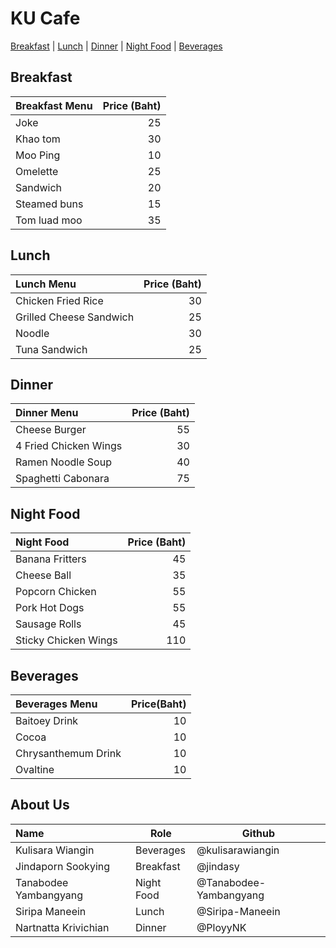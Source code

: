 # KU Cafe
[Breakfast](#breakfast) | [Lunch](#Lunch)  | [Dinner](#Dinner) | [Night Food](#night-food) |  [Beverages](#beverages)

## Breakfast

| Breakfast Menu |  Price (Baht) |
|:---------------|--------------:|
| Joke           |            25 |
| Khao tom       |            30 |
| Moo Ping       |            10 |
| Omelette       |            25 |
| Sandwich       |            20 |
| Steamed buns   |            15 |
| Tom luad moo   |            35 |


## Lunch 
| Lunch Menu           |  Price (Baht) |
|:---------------------|---------------:|
| Chicken Fried Rice      | 30    |
| Grilled Cheese Sandwich | 25    |
| Noodle                  | 30    |
| Tuna Sandwich           | 25    |


## Dinner
| Dinner Menu               | Price (Baht) |
|:-------------------------|----------:|
| Cheese Burger            | 55 |
| 4 Fried Chicken Wings    | 30 |
| Ramen Noodle Soup        | 40 |
| Spaghetti Cabonara       | 75 |

## Night Food

| Night Food               | Price (Baht)  |
|:-------------------------|----------:|
| Banana Fritters          | 45       |
| Cheese Ball              | 35       |
| Popcorn Chicken          | 55       |
| Pork Hot Dogs            | 55       |
| Sausage Rolls            | 45       |
| Sticky Chicken Wings     | 110      |


## Beverages
| Beverages Menu                 | Price(Baht) |
|:-------------------------------|-------------:|
| Baitoey Drink                  | 10          |
| Cocoa                          | 10          |
| Chrysanthemum Drink            | 10          |
| Ovaltine                       | 10          |


## About Us
| Name               | Role      | Github           |
|:-------------------|-----------|------------------|
| Kulisara Wiangin      | Beverages | @kulisarawiangin |
| Jindaporn Sookying    | Breakfast | @jindasy         |
| Tanabodee Yambangyang |Night Food| @Tanabodee-Yambangyang |
| Siripa Maneein | Lunch | @Siripa-Maneein |
| Nartnatta Krivichian| Dinner|@PloyyNK|